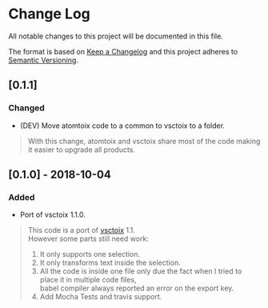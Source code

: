 # Change Log
All notable changes to this project will be documented in this file.

The format is based on [Keep a Changelog](http://keepachangelog.com/en/1.0.0/)
and this project adheres to [Semantic Versioning](http://semver.org/spec/v2.0.0.html).

## [0.1.1]
### Changed
- (DEV) Move atomtoix code to a common to vsctoix to a folder.
> With this change, atomtoix and vsctoix share most of the code making it easier
> to upgrade all products.  

## [0.1.0] - 2018-10-04
### Added
- Port of vsctoix 1.1.0.
> This code is a port of [vsctoix](https://github.com/a-bentofreire/vsctoix) 1.1.  
> However some parts still need work:  
> 1. It only supports one selection.  
> 2. It only transforms text inside the selection.  
> 3. All the code is inside one file only due the fact when I tried to place it in multiple code files,  
> babel compiler always reported an error on the export key.  
> 4. Add Mocha Tests and travis support.  